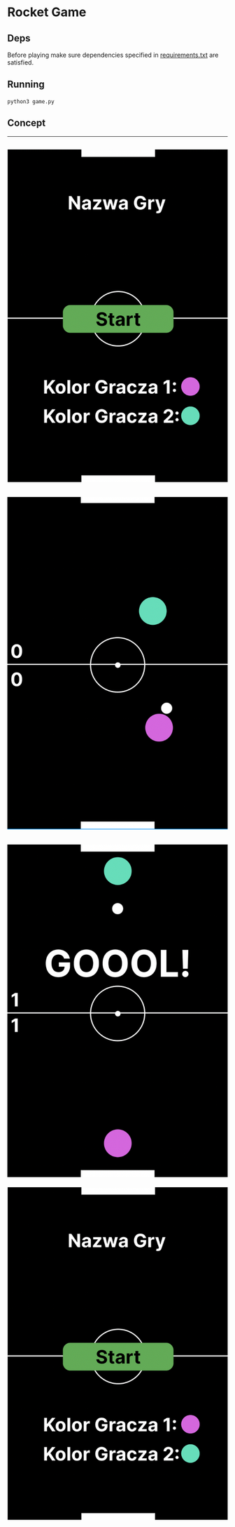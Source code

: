# Rocket Game
## Deps

Before playing make sure dependencies specified in [requirements.txt](requirements.txt) are satisfied.

## Running

```
python3 game.py
```

## Concept 

------
![](docs/screen1.png)
------
![](docs/screen2.png)
------
![](docs/screen3.png)
------
![](docs/screen1.png)
